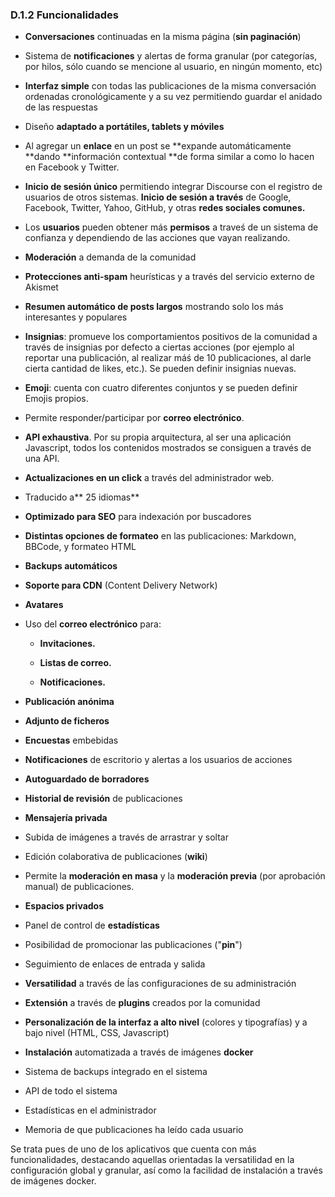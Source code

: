 ### D.1.2 Funcionalidades

* **Conversaciones** continuadas en la misma página \(**sin paginación**\)

* Sistema de **notificaciones** y alertas de forma granular \(por categorías, por hilos, sólo cuando se mencione al usuario, en ningún momento, etc\)

* **Interfaz simple** con todas las publicaciones de la misma conversación ordenadas cronológicamente y a su vez permitiendo guardar el anidado de las respuestas

* Diseño **adaptado a portátiles, tablets y móviles**

* Al agregar un **enlace** en un post se **expande automáticamente **dando **información contextual **de forma similar a como lo hacen en Facebook y Twitter.

* **Inicio de sesión único** permitiendo integrar Discourse con el registro de usuarios de otros sistemas. **Inicio de sesión a través** de Google, Facebook, Twitter, Yahoo, GitHub, y otras **redes sociales comunes.**

* Los **usuarios** pueden obtener más **permisos** a traveś de un sistema de confianza y dependiendo de las acciones que vayan realizando.

* **Moderación** a demanda de la comunidad

* **Protecciones anti-spam** heurísticas y a través del servicio externo de Akismet

* **Resumen automático de posts largos** mostrando solo los más interesantes y populares

* **Insignias**: promueve los comportamientos positivos de la comunidad a través de insignias por defecto a ciertas acciones \(por ejemplo al reportar una publicación, al realizar máś de 10 publicaciones, al darle cierta cantidad de likes, etc.\). Se pueden definir insignias nuevas.

* **Emoji**: cuenta con cuatro diferentes conjuntos y se pueden definir Emojis propios.

* Permite responder/participar por **correo electrónico**.

* **API exhaustiva**. Por su propia arquitectura, al ser una aplicación Javascript, todos los contenidos mostrados se consiguen a través de una API.

* **Actualizaciones en un click** a través del administrador web.

* Traducido a** 25 idiomas**

* **Optimizado para SEO** para indexación por buscadores

* **Distintas opciones de formateo** en las publicaciones: Markdown, BBCode, y formateo HTML

* **Backups automáticos**

* **Soporte para CDN** \(Content Delivery Network\)

* **Avatares**

* Uso del **correo electrónico** para:

  * **Invitaciones.**

  * **Listas de correo.**

  * **Notificaciones.**

* **Publicación anónima**

* **Adjunto de ficheros**

* **Encuestas** embebidas

* **Notificaciones** de escritorio y alertas a los usuarios de acciones

* **Autoguardado de borradores**

* **Historial de revisión** de publicaciones

* **Mensajería privada**

* Subida de imágenes a través de arrastrar y soltar

* Edición colaborativa de publicaciones \(**wiki**\)

* Permite la **moderación en masa** y la **moderación previa** \(por aprobación manual\)  de publicaciones.

* **Espacios privados**

* Panel de control de **estadísticas**

* Posibilidad de promocionar las publicaciones \("**pin**"\)

* Seguimiento de enlaces de entrada y salida

* **Versatilidad** a través de ĺas configuraciones de su administración

* **Extensión** a través de **plugins** creados por la comunidad

* **Personalización de la interfaz a alto nivel** \(colores y tipografías\) y a bajo nivel \(HTML, CSS, Javascript\)

* **Instalación** automatizada a través de imágenes **docker**

* Sistema de backups integrado en el sistema

* API de todo el sistema

* Estadísticas en el administrador

* Memoria de que publicaciones ha leído cada usuario

Se trata pues de uno de los aplicativos que cuenta con más funcionalidades, destacando aquellas orientadas la versatilidad en la configuración global y granular, así como la facilidad de instalación a través de imágenes docker.





